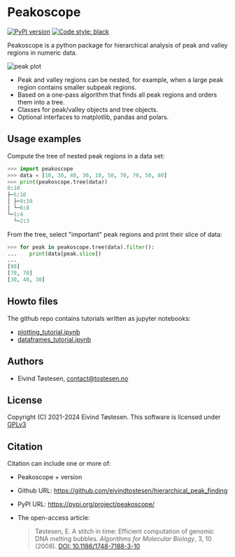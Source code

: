 # Peakoscope
[![PyPI version](https://badge.fury.io/py/peakoscope.svg)](https://badge.fury.io/py/peakoscope)
[![Code style: black](https://img.shields.io/badge/code%20style-black-000000.svg)](https://github.com/psf/black)

Peakoscope is a python package for hierarchical analysis of peak and valley regions in numeric data.

![peak plot](https://github.com/eivindtostesen/hierarchical_peak_finding/blob/v0.9.0/output.png?raw=true "fig, (peaks.plot.ax, valleys.plot.ax) = plt.subplots(2, 1, sharex=True, figsize=(4, 4));
peaks.plot.crowns(peaks.filter(maxsize=7))
peaks.plot.bounding_boxes(peaks.filter(maxsize=7))
valleys.plot.crowns(valleys.filter(maxsize=7), facecolor='C9')
valleys.plot.bounding_boxes(valleys.filter(maxsize=7), edgecolor='C1')
peaks.plot.ax.set_title('Peak regions')
valleys.plot.ax.set_title('Valley regions')
peaks.plot.ax.plot(X, Y, linewidth=2, color='black')
valleys.plot.ax.plot(X, Y, linewidth=2, color='black');")

* Peak and valley regions can be nested, for example, when a large peak region contains smaller subpeak regions.
* Based on a one-pass algorithm that finds all peak regions and orders them into a tree.
* Classes for peak/valley objects and tree objects.
* Optional interfaces to matplotlib, pandas and polars.

## Usage examples
Compute the tree of nested peak regions in a data set:
```python
>>> import peakoscope
>>> data = [10, 30, 40, 30, 10, 50, 70, 70, 50, 80]
>>> print(peakoscope.tree(data))
0:10
├─5:10
│ ├─9:10
│ └─6:8
└─1:4
  └─2:3
```
From the tree, select "important" peak regions and print their slice of data:
```python
>>> for peak in peakoscope.tree(data).filter():
...    print(data[peak.slice])
... 
[80]
[70, 70]
[30, 40, 30]
```

## Howto files
The github repo contains tutorials written as jupyter notebooks:
* [plotting_tutorial.ipynb](https://github.com/eivindtostesen/hierarchical_peak_finding/blob/v0.9.0/plotting_tutorial.ipynb)
* [dataframes_tutorial.ipynb](https://github.com/eivindtostesen/hierarchical_peak_finding/blob/v0.9.0/dataframes_tutorial.ipynb)

## Authors
* Eivind Tøstesen, <contact@tostesen.no>

## License
Copyright (C) 2021-2024 Eivind Tøstesen. This software is licensed under [GPLv3](https://github.com/eivindtostesen/hierarchical_peak_finding/blob/v0.9.0/LICENSE?raw=true "included LICENSE file")

## Citation
Citation can include one or more of:

* Peakoscope + version
* Github URL: https://github.com/eivindtostesen/hierarchical_peak_finding
* PyPI URL: https://pypi.org/project/peakoscope/
* The open-access article:

    >Tøstesen, E.
    >A stitch in time: Efficient computation of genomic DNA melting bubbles.
    >*Algorithms for Molecular Biology*, 3, 10 (2008).
    >[DOI: 10.1186/1748-7188-3-10](http://dx.doi.org/10.1186/1748-7188-3-10)
